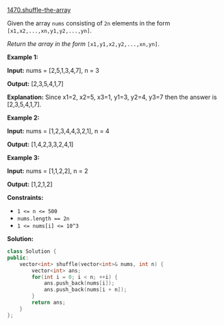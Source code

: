 [1470.shuffle-the-array](https://leetcode.com/problems/shuffle-the-array/)  

Given the array `nums` consisting of `2n` elements in the form `[x1,x2,...,xn,y1,y2,...,yn]`.

_Return the array in the form_ `[x1,y1,x2,y2,...,xn,yn]`.

**Example 1:**

  
**Input:** nums = \[2,5,1,3,4,7\], n = 3
  
**Output:** \[2,3,5,4,1,7\] 
  
**Explanation:** Since x1\=2, x2\=5, x3\=1, y1\=3, y2\=4, y3\=7 then the answer is \[2,3,5,4,1,7\].
  

**Example 2:**

  
**Input:** nums = \[1,2,3,4,4,3,2,1\], n = 4
  
**Output:** \[1,4,2,3,3,2,4,1\]
  

**Example 3:**

  
**Input:** nums = \[1,1,2,2\], n = 2
  
**Output:** \[1,2,1,2\]
  

**Constraints:**

*   `1 <= n <= 500`
*   `nums.length == 2n`
*   `1 <= nums[i] <= 10^3`  



**Solution:**  

```cpp
class Solution {
public:
    vector<int> shuffle(vector<int>& nums, int n) {
        vector<int> ans;
        for(int i = 0; i < n; ++i) {
            ans.push_back(nums[i]);
            ans.push_back(nums[i + n]);
        }
        return ans;
    }
};
```
      